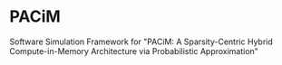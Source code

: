 # PACiM
Software Simulation Framework for "PACiM: A Sparsity-Centric Hybrid Compute-in-Memory Architecture via Probabilistic Approximation"
